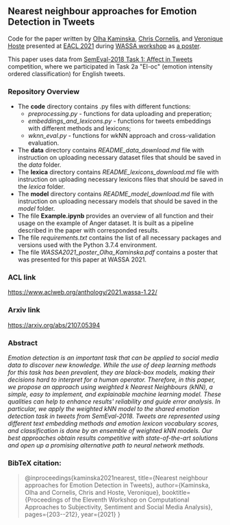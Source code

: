 ## Nearest neighbour approaches for Emotion Detection in Tweets
Code for the paper written by [Olha Kaminska](https://scholar.google.com/citations?hl=en&user=yRgJkEwAAAAJ), [Chris Cornelis](https://scholar.google.com/citations?hl=en&user=ln46HlkAAAAJ), and [Veronique Hoste](https://scholar.google.com/citations?hl=en&user=WxOsW3IAAAAJ) presented at [EACL 2021](https://2021.eacl.org/) during [WASSA workshop](https://wt-public.emm4u.eu/wassa2021/) as [a poster](https://olha-kaminska.github.io/WASSA2021_poster_Olha_Kaminska.pdf).

This paper uses data from <a href="https://competitions.codalab.org/competitions/17751">SemEval-2018 Task 1: Affect in Tweets</a> competition, where we participated in Task 2a "EI-oc" (emotion intensity ordered classification) for English tweets. 

### Repository Overview ###
- The **code** directory contains .py files with different functions:
  - *preprocessing.py* - functions for data uploading and preperation;
  - *embeddings_and_lexicons.py* - functions for tweets embeddings with different methods and lexicons;
  - *wknn_eval.py* - functions for wkNN approach and cross-validation evaluation.
- The **data** directory contains *README_data_download.md* file with instruction on uploading necessary dataset files that should be saved in the *data* folder.
- The **lexica** directory contains *README_lexicons_download.md* file with instruction on uploading necessary lexicons files that should be saved in the *lexica* folder.
- The **model** directory contains *README_model_download.md* file with instruction on uploading necessary models that should be saved in the *model* folder.
- The file **Example.ipynb** provides an overview of all function and their usage on the example of Anger dataset. It is built as a pipeline described in the paper with corresponded results. 
- The file *requirements.txt* contains the list of all necessary packages and versions used with the Python 3.7.4 environment.
- The file *WASSA2021_poster_Olha_Kaminska.pdf* contains a poster that was presented for this paper at WASSA 2021.

### ACL link ###
https://www.aclweb.org/anthology/2021.wassa-1.22/  

### Arxiv link ###
https://arxiv.org/abs/2107.05394  

### Abstract ###
*Emotion detection is an important task that can be applied to social media data to discover new knowledge. While the use of deep learning methods for this task has been prevalent, they are black-box models, making their decisions hard to interpret for a human operator. Therefore, in this paper, we propose an approach using weighted k Nearest Neighbours (kNN), a simple, easy to implement, and explainable machine learning model. These qualities can help to enhance results' reliability and guide error analysis. In particular, we apply the weighted kNN model to the shared emotion detection task in tweets from SemEval-2018. Tweets are represented using different text embedding methods and emotion lexicon vocabulary scores, and classification is done by an ensemble of weighted kNN models. Our best approaches obtain results competitive with state-of-the-art solutions and open up a promising alternative path to neural network methods.*

### BibTeX citation: ###
>@inproceedings{kaminska2021nearest,
  title={Nearest neighbour approaches for Emotion Detection in Tweets},
  author={Kaminska, Olha and Cornelis, Chris and Hoste, Veronique},
  booktitle={Proceedings of the Eleventh Workshop on Computational Approaches to Subjectivity, Sentiment and Social Media Analysis},
  pages={203--212},
  year={2021}
  }
